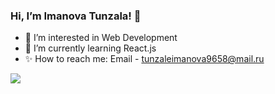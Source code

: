 ### Hi, I’m Imanova Tunzala! 👋
- 👀 I’m interested in Web Development
- 🌱 I’m currently learning React.js
- ✨ How to reach me: Email - tunzaleimanova9658@mail.ru

<img src="https://github-readme-stats.vercel.app/api?username=Tunzale1&show_icons=true&theme=transparent">
